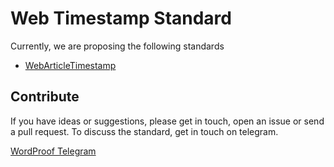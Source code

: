 # Web Timestamp Standard

Currently, we are proposing the following standards

* [WebArticleTimestamp](https://github.com/wordproof/timestamp-standard/blob/master/WebArticleTimestamp.md)

## Contribute

If you have ideas or suggestions, please get in touch, open an issue or send a pull request. To discuss the standard, get in touch on telegram.

[WordProof Telegram](https://t.me/wordproof)
